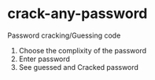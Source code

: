 # crack-any-password
Password cracking/Guessing code 

1. Choose the complixity of the password
2. Enter password
3. See guessed and Cracked password
